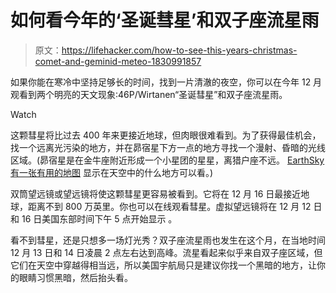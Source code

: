 # 如何看今年的‘圣诞彗星’和双子座流星雨

> 原文：<https://lifehacker.com/how-to-see-this-years-christmas-comet-and-geminid-meteo-1830991857>

如果你能在寒冷中坚持足够长的时间，找到一片清澈的夜空，你可以在今年 12 月观看到两个明亮的天文现象:46P/Wirtanen“圣诞彗星”和双子座流星雨。

Watch

这颗彗星将比过去 400 年来更接近地球，但肉眼很难看到。为了获得最佳机会，找一个远离光污染的地方，并在昴宿星下方一点的地方寻找一个漫射、昏暗的光线区域。(昴宿星是在金牛座附近形成一个小星团的星星，离猎户座不远。 [EarthSky 有一张有用的地图](https://lifehacker.com/dark-sky-finder-maps-out-light-pollution-to-find-the-be-1784038540) 显示在天空中的什么地方可以看。)

双筒望远镜或望远镜将使这颗彗星更容易被看到。它将在 12 月 16 日最接近地球，距离不到 800 万英里。你也可以在线观看彗星。虚拟望远镜将在 12 月 12 日和 16 日美国东部时间下午 5 点开始显示 。

看不到彗星，还是只想多一场灯光秀？双子座流星雨也发生在这个月，在当地时间 12 月 13 日和 14 日凌晨 2 点左右达到高峰。流星看起来似乎来自双子座区域，但它们在天空中穿越得相当远，所以美国宇航局只是建议你找一个黑暗的地方，让你的眼睛习惯黑暗，然后抬头看。